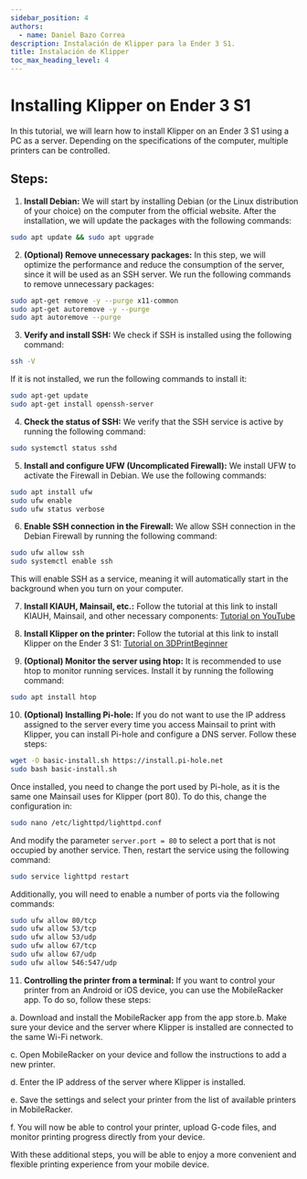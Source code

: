 ```yaml
---
sidebar_position: 4
authors:
  - name: Daniel Bazo Correa
description: Instalación de Klipper para la Ender 3 S1.
title: Instalación de Klipper
toc_max_heading_level: 4
---
```

# Installing Klipper on Ender 3 S1

In this tutorial, we will learn how to install Klipper on an Ender 3 S1 using a PC as a server. Depending on the specifications of the computer, multiple printers can be controlled.

## Steps:

1. **Install Debian:** We will start by installing Debian (or the Linux distribution of your choice) on the computer from the official website. After the installation, we will update the packages with the following commands:

```bash
sudo apt update && sudo apt upgrade
```

2. **(Optional) Remove unnecessary packages:** In this step, we will optimize the performance and reduce the consumption of the server, since it will be used as an SSH server. We run the following commands to remove unnecessary packages:

```bash
sudo apt-get remove -y --purge x11-common
sudo apt-get autoremove -y --purge
sudo apt autoremove --purge
```

3. **Verify and install SSH:** We check if SSH is installed using the following command:

```bash
ssh -V
```

If it is not installed, we run the following commands to install it:

```bash
sudo apt-get update
sudo apt-get install openssh-server
```

4. **Check the status of SSH:** We verify that the SSH service is active by running the following command:

```bash
sudo systemctl status sshd
```

5. **Install and configure UFW (Uncomplicated Firewall):** We install UFW to activate the Firewall in Debian. We use the following commands:

```bash
sudo apt install ufw
sudo ufw enable
sudo ufw status verbose
```

6. **Enable SSH connection in the Firewall:** We allow SSH connection in the Debian Firewall by running the following command:

```bash
sudo ufw allow ssh
sudo systemctl enable ssh
```

This will enable SSH as a service, meaning it will automatically start in the background when you turn on your computer.

7. **Install KIAUH, Mainsail, etc.:** Follow the tutorial at this link to install KIAUH, Mainsail, and other necessary components: [Tutorial on YouTube](https://www.youtube.com/watch?v=Ib1Dd3rIE2I)

8. **Install Klipper on the printer:** Follow the tutorial at this link to install Klipper on the Ender 3 S1: [Tutorial on 3DPrintBeginner](https://3dprintbeginner.com/how-to-install-klipper-on-ender-3-s1/)

9. **(Optional) Monitor the server using htop:** It is recommended to use htop to monitor running services. Install it by running the following command:

```bash
sudo apt install htop
```

10. **(Optional) Installing Pi-hole:** If you do not want to use the IP address assigned to the server every time you access Mainsail to print with Klipper, you can install Pi-hole and configure a DNS server. Follow these steps:

```bash
wget -O basic-install.sh https://install.pi-hole.net
sudo bash basic-install.sh
```

Once installed, you need to change the port used by Pi-hole, as it is the same one Mainsail uses for Klipper (port 80). To do this, change the configuration in:

```bash
sudo nano /etc/lighttpd/lighttpd.conf
```

And modify the parameter `server.port = 80` to select a port that is not occupied by another service. Then, restart the service using the following command:

```bash
sudo service lighttpd restart
```

Additionally, you will need to enable a number of ports via the following commands:

```bash
sudo ufw allow 80/tcp
sudo ufw allow 53/tcp
sudo ufw allow 53/udp
sudo ufw allow 67/tcp
sudo ufw allow 67/udp
sudo ufw allow 546:547/udp
```
11. **Controlling the printer from a terminal:** If you want to control your printer from an Android or iOS device, you can use the MobileRacker app. To do so, follow these steps:

a. Download and install the MobileRacker app from the app store.b. Make sure your device and the server where Klipper is installed are connected to the same Wi-Fi network.

c. Open MobileRacker on your device and follow the instructions to add a new printer.

d. Enter the IP address of the server where Klipper is installed.

e. Save the settings and select your printer from the list of available printers in MobileRacker.

f. You will now be able to control your printer, upload G-code files, and monitor printing progress directly from your device.

With these additional steps, you will be able to enjoy a more convenient and flexible printing experience from your mobile device.